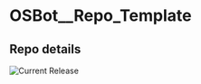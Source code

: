 # OSBot__Repo_Template

## Repo details

![Current Release](https://img.shields.io/badge/release-v0.7.8-blue)

